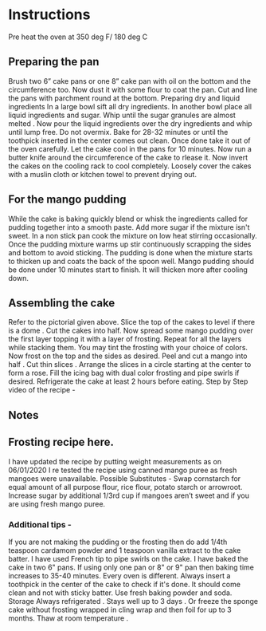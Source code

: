 # Instructions
Pre heat the oven at 350 deg F/ 180 deg C
## Preparing the pan
Brush two 6” cake pans or one 8” cake pan with oil on the bottom and the circumference too. Now dust it with some flour to coat the pan.
Cut and line the pans with parchment round at the bottom.
Preparing dry and liquid ingredients
In a large bowl sift all dry ingredients.
In another bowl place all liquid ingredients and sugar.
Whip until the sugar granules are almost melted .
Now pour the liquid ingredients over the dry ingredients and whip until lump free.
Do not overmix.
Bake for 28-32 minutes or until the toothpick inserted in the center comes out clean.
Once done take it out of the oven carefully.
Let the cake cool in the pans for 10 minutes.
Now run a butter knife around the circumference of the cake to rlease it.
Now invert the cakes on the cooling rack to cool completely.
Loosely cover the cakes with a muslin cloth or kitchen towel to prevent drying out.
## For the mango pudding
While the cake is baking quickly blend or whisk the ingredients called for pudding together into a smooth paste. Add more sugar if the mixture isn't sweet.
In a non stick pan cook the mixture on low heat stirring occasionally.
Once the pudding mixture warms up stir continuously scrapping the sides and bottom to avoid sticking.
The pudding is done when the mixture starts to thicken up and coats the back of the spoon well.
Mango pudding should be done under 10 minutes start to finish.
It will thicken more after cooling down.
## Assembling the cake
Refer to the pictorial given above.
Slice the top of the cakes to level if there is a dome .
Cut the cakes into half.
Now spread some mango pudding over the first layer topping it with a layer of frosting.
Repeat for all the layers while stacking them.
You may tint the frosting with your choice of colors.
Now frost on the top and the sides as desired.
Peel and cut a mango into half . Cut thin slices . Arrange the slices in a circle starting at the center to form a rose.
Fill the icing bag with dual color frosting and pipe swirls if desired.
Refrigerate the cake at least 2 hours before eating.
Step by Step video of the recipe -
## Notes
## Frosting recipe here.
I have updated the recipe by putting weight measurements as on 06/01/2020
I re tested the recipe using canned mango puree as fresh mangoes were unavailable. 
Possible Substitutes - 
Swap cornstarch for equal amount of all purpose flour, rice flour, potato starch or arrowroot. 
Increase sugar by additional 1/3rd  cup if mangoes aren’t sweet and if you are using fresh mango puree. 
### Additional tips -
If you are not making the pudding or the frosting then do add 1/4th  teaspoon cardamom powder and 1 teaspoon vanilla extract to the cake batter. 
I have used French tip to pipe swirls on the cake.
I have baked the cake in two 6" pans.
If using only one pan or  8" or 9" pan then baking time increases to 35-40 minutes.
Every oven is different. 
Always insert a toothpick in the center of the cake to check if it's done. 
It should come clean and not with sticky batter. 
Use fresh baking powder and soda. 
Storage
Always refrigerated . Stays well up to 3 days .
Or freeze the sponge cake without frosting wrapped in cling wrap and then foil for up to 3 months. 
Thaw at room temperature . 